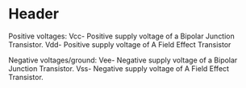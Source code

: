 <!-- TITLE: Pics -->
<!-- SUBTITLE: A quick summary of Pics -->

# Header
Positive voltages:
Vcc- Positive supply voltage of a Bipolar Junction Transistor.
Vdd- Positive supply voltage of A Field Effect Transistor

Negative voltages/ground:
Vee- Negative supply voltage of a Bipolar Junction Transistor.
Vss- Negative supply voltage of A Field Effect Transistor.